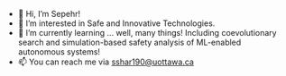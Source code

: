 - 👋 Hi, I’m Sepehr!
- 👀 I’m interested in Safe and Innovative Technologies.
- 🌱 I’m currently learning ... well, many things! Including coevolutionary search and simulation-based safety analysis of ML-enabled autonomous systems!
- 📫 You can reach me via sshar190@uottawa.ca

<!---
SepShr/SepShr is a ✨ special ✨ repository because its `README.md` (this file) appears on your GitHub profile.
You can click the Preview link to take a look at your changes.
--->
